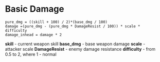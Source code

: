 Basic Damage
============
```
pure_dmg = ((skill + 100) / 2)*(base_dmg / 100)
damage =(pure_dmg - (pure_dmg * DamageResist / 100)) * scale * difficulty 
damage_inhead = damage * 2
```
**skill** - current weapon skill
**base_dmg** - base weapon damage
**scale** - attacker scale
**DamageResist** - enemy damage resistance
**difficulty** - from 0.5 to 2, where 1 - normal
